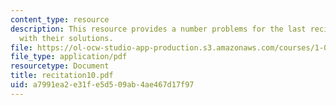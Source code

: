 ```yaml
---
content_type: resource
description: This resource provides a number problems for the last recitation, along
  with their solutions.
file: https://ol-ocw-studio-app-production.s3.amazonaws.com/courses/1-060-engineering-mechanics-ii-spring-2006/a7991ea2e31fe5d509ab4ae467d17f97_recitation10.pdf
file_type: application/pdf
resourcetype: Document
title: recitation10.pdf
uid: a7991ea2-e31f-e5d5-09ab-4ae467d17f97
---
```

